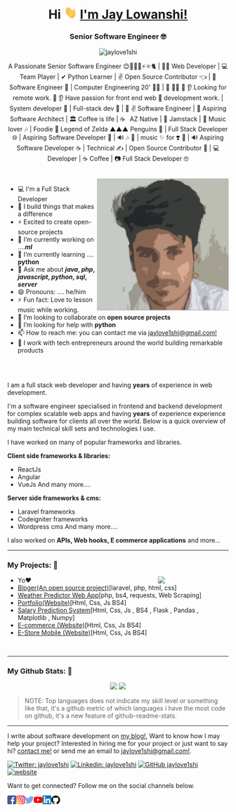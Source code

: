 <h1 align="center">
	Hi 
	<img src="https://raw.githubusercontent.com/jaylove1shi/jaylove1shi/main/hi.gif" width="30px">
	<a href="//jaylove1shi.com"> I'm Jay Lowanshi! </a> 
</h1>

<h3 align="center">Senior Software Engineer 🤓 </h3>

<p align="center"> 
	<img src='https://komarev.com/ghpvc/?username=jaylove1shi' alt='jaylove1shi'/>
</p>

<p align="center">
	A Passionate Senior Software Engineer 😊👨🏻‍💻⚡⚛️🐈 | 👨‍💻 Web Developer | 💻 Team Player | ✔ Python Learner | ✌ Open Source Contributor 👈 | 🧐 Software Engineer 🤘 |  Computer Engineering 20' 👨‍🎓 | 👊 👨‍💻 👀 👂 Looking for remote work. 👀 👂 Have passion for front end web 🌠 development work. | System developer 🤖 | Full-stack dev 🚀 | 🎉 ✌️ Software Engineer | 🚀 Aspiring Software Architect | 🏛 Coffee is life | ☕️⠀AZ Native | 🌵 Jamstack | 🥑 Music lover 🎶 | Foodie 🍜 Legend of Zelda ▲▲▲ Penguins 🐧 | Full Stack Developer 🌐 | Aspiring Software Developer 👾 | 🔊  🎶 🐨 |  music ✨ for ❣️ 🤖 |  🔊 Aspiring Software Developer ☕ | Technical ✍ | Open Source Contributor 🖤 | 💻 Developer | ☕️ Coffee |  📷 Full Stack Developer 🤓
</p>

<br>

<img align="right" width="300" height="300" alt="Profile" src="https://raw.githubusercontent.com/jaylove1shi/jaylove1shi/main/profile.jpg" />

- 💻 I'm a Full Stack Developer
- 🔭 I build things that makes a difference
- ⚡ Excited to create open-source projects
- 🔭 I’m currently working on ....***ml***
- 🌱 I’m currently learning .... **python**
- 💬 Ask me about ***java*, *php*, *javascript*, *python*, *sql*, *server***
- 😄 Pronouns: .... he/him
- ⚡ Fun fact: Love to lesson music while working.
- 👯 I’m looking to collaborate on **open source projects**
- 🤔 I’m looking for help with  **python**
- 📫 How to reach me: you can contact me via [jaylove1shi@gmail.com!](mailto:jaylove1shi@gmail.com)
- 💜 I work with tech entrepreneurs around the world building remarkable products



<br>
<br>

I am a full stack web developer and having **years**  of experience in web development.

I'm a software engineer specialised in frontend and backend development for complex scalable web apps and having **years** of experience experience building software for clients all over the world. Below is a quick overview of my main technical skill sets and technologies I use.

I have worked on many of popular frameworks and libraries.

**Client side frameworks & libraries:**
- ReactJs
- Angular
- VueJs And many more....

**Server side frameworks & cms:**
- Laravel frameworks
- Codeigniter frameworks
- Wordpress cms And many more....

I also worked on **APIs, Web hooks, E commerce applications** and more...
<br>
<hr/>


### My Projects: 🖤
<img align="right" src="https://raw.githubusercontent.com/jaylove1shi/jaylove1shi/main/dev.gif" width="32%"/>

- Yo❤️
- [Bloger(An open source project)](https://github.com/)[laravel, php, html, css]
- [Weather Predictor Web App](https://github.com/)[php, bs4, requests, Web Scraping]
- [Portfolio(Website)](https://github.com)[Html, Css, Js BS4]
- [Salary Prediction System](https://github.com/)[Html, Css, Js , BS4 , Flask , Pandas , Matplotlib , Numpy]
- [E-commerce (Website)](https://github.com)[Html, Css, Js BS4]
- [E-Store Mobile (Website)](https://github.com)[Html, Css, Js BS4]
<br>
<hr/>


### My Github Stats: 🖤
<p align="center"> 
	<img  height="150" src="https://github-readme-stats.vercel.app/api?username=jaylove1shi&show_icons=true&hide_border=true">	
	<img height="150" src="https://github-readme-stats.vercel.app/api/top-langs/?username=anuraghazra&layout=compact"/>
</p>

>NOTE: Top languages does not indicate my skill level or something like that, it's a github metric of which languages i have the most code on github, it's a new feature of github-readme-stats.

<hr/>


I write about software development on [my blog!](https://www.jaylove1shi.com), Want to know how I may help your project? Interested in hiring me for your project or just want to say hi? [contact me!](https://www.jaylove1shi.com/contact-me) or send me an email to [jaylove1shi@gmail.com!](mailto:jaylove1shi@gmail.com).

[![Twitter: jaylove1shi](https://img.shields.io/twitter/follow/jaylove1shi?style=social)](https://twitter.com/jaylove1shi)
[![Linkedin: jaylove1shi](https://img.shields.io/badge/-jaylove1shi-blue?style=flat-square&logo=Linkedin&logoColor=white&link=https://www.linkedin.com/in/jaylove1shi/)](https://www.linkedin.com/in/jaylove1shi/)
[![GitHub jaylove1shi](https://img.shields.io/github/followers/jaylove1shi?label=follow&style=social)](https://github.com/jaylove1shi)
[![website](https://img.shields.io/badge/Blog-jaylove1shi.com-2648ff?style=flat-square&logo=google-chrome)](https://www.jaylove1shi.com)

Want to get connected? Follow me on the social channels below.

<p>
<a href="https://www.facebook.com/jaylove1shi">
	<img align="left" alt="Jay's Facebook" width="20px" src="https://raw.githubusercontent.com/jaylove1shi/jaylove1shi/main/fb.svg" />
</a>
<a href="https://www.instagram.com/jaylove1shi/">
	<img align="left" alt="Jay's Instagram" width="20px" src="https://raw.githubusercontent.com/jaylove1shi/jaylove1shi/main/insta.svg" />
</a>
<a href="https://twitter.com/jaylove1shi">
	<img align="left" alt="Jay's Twitter" width="20px" src="https://raw.githubusercontent.com/jaylove1shi/jaylove1shi/main/twitter.svg" />
</a>
<a href="https://www.youtube.com/channel/UCQNH2Az50G6Av2_eUyroZuQ">
	<img align="left" alt="Jay's Youtube" width="20px" src="https://raw.githubusercontent.com/jaylove1shi/jaylove1shi/main/youtube.svg" />
</a>
<a href="https://www.linkedin.com/in/jaylove1shi">
	<img align="left" alt="Jay's Linkdein" width="20px" src="https://raw.githubusercontent.com/jaylove1shi/jaylove1shi/main/linkedin.svg" /> 
</a>
<a href="https://github.com/jaylove1shi">
	<img align="left" alt="Jay's Github" width="20px" src="https://raw.githubusercontent.com/jaylove1shi/jaylove1shi/main/github.svg" />
</a>
</p>

<br>

<!--
**jaylove1shi/jaylove1shi** is a ✨ _special_ ✨ repository because its `README.md` (this file) appears on your GitHub profile.
[![Website Badge](https://img.shields.io/badge/-crumet-47CCCC?style=flat&logo=Google-Chrome&logoColor=white&link=https://jaylove1nshi)](https://jaylove1nshi.com)
[![Linkedin Badge](https://img.shields.io/badge/-jaylove1shi-blue?style=flat&logo=Linkedin&logoColor=white&link=https://www.linkedin.com/in/jaylove1shi/)](https://www.linkedin.com/in/jaylove1shi/)
[![Twitter Badge](https://img.shields.io/badge/-@jaylove1shi-1ca0f1?style=flat&labelColor=1ca0f1&logo=twitter&logoColor=white&link=https://twitter.com/jaylove1shi)](https://twitter.com/jaylove1shi)
[![Instagram Badge](https://img.shields.io/badge/-@jaylove1shi-purple?style=flat&logo=instagram&logoColor=white&link=https://instagram.com/jaylove1shi/)](https://instagram.com/jaylove1shi)
[![Gmail Badge](https://img.shields.io/badge/-jaylove1shi-c14438?style=flat&logo=Gmail&logoColor=white&link=mailto:jaylove1shi@gmail.com)](mailto:jaylove1shi@gmail.com)

Here are some ideas to get you started:

- 🔭 I’m currently working on ...
- 🌱 I’m currently learning ...
- 👯 I’m looking to collaborate on ...
- 🤔 I’m looking for help with ...
- 💬 Ask me about ...
- 📫 How to reach me: ...
- 😄 Pronouns: ...
- ⚡ Fun fact: ...
-->
